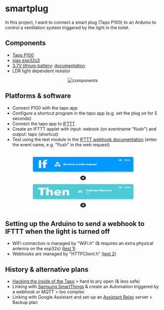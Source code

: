 # smartplug
In this project, I want to connect a smart plug (Tapo P100) to an Arduino to control a ventilation system triggered by the light in the toilet.
## Components
- [Tapo P100](https://www.tp-link.com/nl-be/home-networking/smart-plug/tapo-p100/)
- [xiao esp32s3](https://www.seeedstudio.com/XIAO-ESP32S3-p-5627.html)
- [3.7V lithium battery](https://www.kiwi-electronics.com/nl/lithium-polymer-li-po-accu-3-7v-500mah-2200): [documentation](https://wiki.seeedstudio.com/xiao_esp32s3_getting_started/)
- LDR light dependent resistor 
<p align="center">
<img src="/img/hardware.jpg" alt="components" style="height: 7cm; width:10cm;"/>
</p>

## Platforms & software
- Connect P100 with the tapo app
- Configure a shortcut program in the tapo app (e.g. set the plug on for 5 seconds)
- Connect the tapo app to [IFTTT](ifttt.com)
- Create an IFTTT applet with input: webook (on eventname "flush") and output: tapo (shortcut)
- Test using the test module in the [IFTTT webhook documentation](https://ifttt.com/maker_webhooks) (enter the event name, e.g. "flush" in the web request)

<p align="center">
<img src="/img/ifttt.png" alt="ifttt applet" style="height: 5cm; width:10cm;"/>
</p>

## Setting up the Arduino to send a webhook to IFTTT when the light is turned off
- WiFi connection is managed by "WiFi.h" (& requires an extra physical antenna on the esp32s) ([test 1](tests/1_WiFi/1_WiFi.ino))
- Webhooks are managed by "HTTPClient.h" ([test 2](tests/2_WiFi_Webhook/2_WiFi_Webhook.ino))
   
## History & alternative plans
- [Hacking the inside of the Tapo](https://www.youtube.com/watch?v=99iAK1JeAeo) > hard to pry open (& less safe)
- Linking with [Samsung SmartThings](https://smartthings.developer.samsung.com/) & create an Automation triggered by a webhook or MQTT > too complex
- Linking with Google Assistant and set-up an [Assistant Relay](https://greghesp.github.io/assistant-relay/docs/introduction) server > Backup plan
